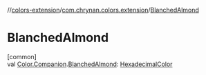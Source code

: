 //[colors-extension](../../index.md)/[com.chrynan.colors.extension](index.md)/[BlanchedAlmond](-blanched-almond.md)

# BlanchedAlmond

[common]\
val [Color.Companion](../../../colors-core/colors-core/com.chrynan.colors/-color/-companion/index.md).[BlanchedAlmond](-blanched-almond.md): [HexadecimalColor](../../../colors-core/colors-core/com.chrynan.colors/-hexadecimal-color/index.md)
